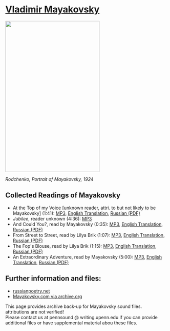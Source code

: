 [Vladimir Mayakovsky](http://en.wikipedia.org/wiki/Mayakovsky)
==============================================================

<img src="/pennsound/x/images/mayakovsky.jpg" width="294" height="470" />

*Rodchenko, Portrait of Mayakovsky, 1924*

Collected Readings of Mayakovsky
--------------------------------

-   At the Top of my Voice \[unknown reader, attri. to but not likely to be Mayakovsky\] (1:41): [MP3](http://media.sas.upenn.edu/pennsound/authors/Mayakovsky/Mayakovsky-Vladimir_Top-of-My-Voice.mp3), [English
    Translation](http://www.writing.upenn.edu/pennsound/linking-page/text/Mayakovsky.html), [Russian (PDF)](http://media.sas.upenn.edu/pennsound/authors/Mayakovsky/Mayakovsky-Vladimir_Top-of-my-Voice_text.pdf)
-   *Jubilee*, reader unknown (4:36): [MP3](http://media.sas.upenn.edu/pennsound/authors/Mayakovsky/Mayakovsky-Vladimir_Jubilee.mp3)
-   And Could You?, read by Mayakovsky (0:35): [MP3](http://media.sas.upenn.edu/pennsound/authors/Mayakovsky/Mayakovsky-Vladimir_And-Could-You.mp3), [English Translation](http://www.writing.upenn.edu/pennsound/linking-page/text/Mayakovsky.html#Could), [Russian (PDF)](http://media.sas.upenn.edu/pennsound/authors/Mayakovsky/Mayakovsky-Vladimir_And-Could-You_text.pdf)
-   From Street to Street, read by Lilya Brik (1:07): [MP3](http://media.sas.upenn.edu/pennsound/authors/Mayakovsky/Mayakovsky-Vladimir_Street-to-Street.mp3), [English Translation](http://www.writing.upenn.edu/pennsound/linking-page/text/Mayakovsky.html#Street), [Russian (PDF)](http://media.sas.upenn.edu/pennsound/authors/Mayakovsky/Mayakovsky-Vladimir_Street-to-Street_text.pdf)
-   The Fop's Blouse, read by Lilya Brik (1:15): [MP3](http://media.sas.upenn.edu/pennsound/authors/Mayakovsky/Mayakovsky-Vladimir_The-Fops-Blouse.mp3), [English Translation](http://www.writing.upenn.edu/pennsound/linking-page/text/Mayakovsky.html#Blouse), [Russian (PDF)](http://media.sas.upenn.edu/pennsound/authors/Mayakovsky/Mayakovsky-Vladimir_The-Fops-Blouse_text.pdf)
-   An Extraordinary Adventure, read by Mayakovsky (5:00): [MP3](http://media.sas.upenn.edu/pennsound/authors/Mayakovsky/Mayakovsky-Vladimir_Extraordinary-Adventure.mp3), [English
    Translation](http://www.writing.upenn.edu/pennsound/linking-page/text/Mayakovsky.html#Adventure), [Russian (PDF)](http://media.sas.upenn.edu/pennsound/authors/Mayakovsky/Mayakovsky-Vladimir_Extraordinary-Adventure_text.pdf)

Further information and files:
------------------------------

-   [russianpoetry.net](http://www.russianpoetry.net)
-   [Mayakovsky.com via archive.org](https://web.archive.org/web/20070226074955/http://www.mayakovsky.com/maya2b_new.htm)

This page provides archive back-up for Mayakovsky sound
files. attributions are not verified!  
Please contact us at pennsound @ writing.upenn.edu if you
can provide additional files or have supplemental material abou
these files.

